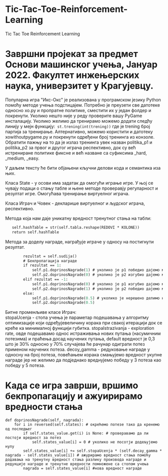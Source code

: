# Tic-Tac-Toe-Reinforcement-Learning
Tic Tac Toe Reinforcement Learning

# Завршни пројекат за предмет Основи машинског учења, Јануар 2022. Факултет инжењерских наука, универзитет у Крагујевцу.

Популарна игра "Икс-Окс" је реализована у програмском језику Python помоћу методе учења подстицајем.
Потребно је преузети све датотеке односно xo.py и пропратне политике, сместити их у један фолдер и покренути. Уколико нешто није у реду проверите вашу PyGame инсталацију.
Уколико желимо да тренирамо можемо додати следћу линију у мејн функцију:` st.trening(int(trening))` где је trening број партија за тренирање. Алтернативно, можемо користити и датотеку xowithoutpygame.py и покренути одређени број тренинга из конзоле. Обратити пажњу на то да је излаз тренинга увек назван politika_p1 и politika_p2 за првог и другог играча респективно, док су већ истрениране политике фиксне и већ назване са суфиксима _hard, _medium, _easy.

У даљем тексту ће бити објањени кључни делови кода и семантика иза њих.

  Класа State - у осови има задатак да омогући играње игре. У њој се чувају подаци о стању табле и њене   методе проверавју регуларност и резултат игре. Омогућава тренирање виртуелног играча.
  
  Класа Играч и Човек - декларише виртуелног и људског играча, респективно.
  
  Метода која нам даје уникатну вредност тренутног стања на табли:
 ``` def getHash(self):
    self.hashTable = str(self.tabla.reshape(REDOVI * KOLONE))
    return self.hashTable
 ```
  
 
 Метода за доделу награде, награђује играче у односу на постигнути резултат.
```def dodelaNagrade(self):
        rezultat = self.sudija()
        # Бекпропагација награде
        if rezultat == 1:
            self.p1.doprinosNagrade(1) # уколико је p1 победио дајемо му награду 1
            self.p2.doprinosNagrade(0) # уколико је p2 изгубио дајемо му награду 0
        elif rezultat == -1:
            self.p1.doprinosNagrade(0) # уколико је p1 изгубио дајемо му награду 0
            self.p2.doprinosNagrade(1) # уколико је p2 победио дајемо му награду 1
        else:
            self.p1.doprinosNagrade(0.5) # уколико је нерешено делимо награду на пола међу играчима
            self.p2.doprinosNagrade(0.5)
```
            
Битне променљиве класе Играч:<br/>stopaUcenja - стопа учења је параметар подешавања у алгоритму оптимизације који одређујевеличину корака при свакој итерацији док се креће ка минималној функцији губитка.  stopaIstrazivanja - exploration rate, овде подешавамо однос истраживања нових путања (насумичним потезима) и праћења досад научених путања, default вредност је 0,3 што је 30% односно у 70% случајева ће рачунар одиграти потез применом научених потеза.
  decoy_gamma - редуковање награде у односну на број потеза, повећањем корака смањујемо вредност укупне награде јер не желимо да подједнако вреднујемо победу у 3 потеза као победу у 5 потеза.
      
# Kада се игра заврши, вршимо бекпропагацију и ажуирирамо вредности стања
    def doprinosNagrade(self, nagrada):
        for i in reversed(self.states): # окрећемо потезе тако да кренемо од последњег
            if self.states_value.get(i) is None: # проверавамо да ли постоји вредност за потез
                self.states_value[i] = 0 # уколико не посотји додељујемо нулу
            self.states_value[i] += self.stopaUcenja * (self.decay_gamma * nagrada - self.states_value[i]) # ажурирамо вредност стања помоћу додавања на тренутну вредност стања разлику производа награде и редукције награде и тренутне вредности помножене са стопом учења
            nagrada = self.states_value[i] #нова вредност награде
